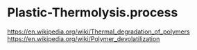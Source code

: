 # Plastic-Thermolysis.process
https://en.wikipedia.org/wiki/Thermal_degradation_of_polymers
https://en.wikipedia.org/wiki/Polymer_devolatilization
